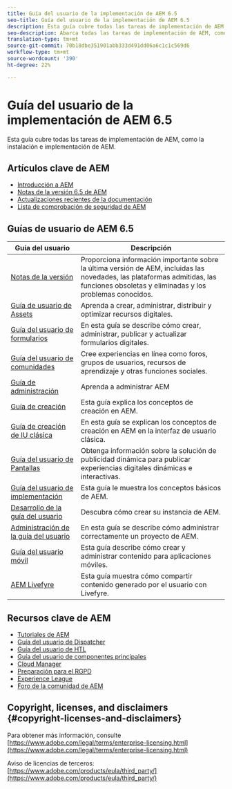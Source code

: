 ```yaml
---
title: Guía del usuario de la implementación de AEM 6.5
seo-title: Guía del usuario de la implementación de AEM 6.5
description: Esta guía cubre todas las tareas de implementación de AEM, como la instalación e implementación de AEM.
seo-description: Abarca todas las tareas de implementación de AEM, como la instalación e implementación de AEM.
translation-type: tm+mt
source-git-commit: 70b18dbe351901abb333d491dd06a6c1c1c569d6
workflow-type: tm+mt
source-wordcount: '390'
ht-degree: 22%

---
```



# Guía del usuario de la implementación de AEM 6.5

Esta guía cubre todas las tareas de implementación de AEM, como la instalación e implementación de AEM.

## Artículos clave de AEM

* [Introducción a AEM](https://helpx.adobe.com/experience-manager/get-started.html)
* [Notas de la versión 6.5 de AEM](/help/release-notes/home.md)
* [Actualizaciones recientes de la documentación](https://helpx.adobe.com/experience-manager/documentation-updates.html)
* [Lista de comprobación de seguridad de AEM](/help/sites-administering/security-checklist.md)

## Guías de usuario de AEM 6.5

| Guía del usuario | Descripción |
|--- |---|
| [Notas de la versión](/help/release-notes/home.md) | Proporciona información importante sobre la última versión de AEM, incluidas las novedades, las plataformas admitidas, las funciones obsoletas y eliminadas y los problemas conocidos. |
| [Guía de usuario de Assets](/help/assets/home.md) | Aprenda a crear, administrar, distribuir y optimizar recursos digitales. |
| [Guía del usuario de formularios](/help/forms/home.md) | En esta guía se describe cómo crear, administrar, publicar y actualizar formularios digitales. |
| [Guía del usuario de comunidades](/help/communities/home.md) | Cree experiencias en línea como foros, grupos de usuarios, recursos de aprendizaje y otras funciones sociales. |
| [Guía de administración](/help/sites-administering/home.md) | Aprenda a administrar AEM |
| [Guía de creación](/help/sites-authoring/home.md) | Esta guía explica los conceptos de creación en AEM. |
| [Guía de creación de IU clásica](/help/sites-classic-ui-authoring/home.md) | En esta guía se explican los conceptos de creación en AEM en la interfaz de usuario clásica. |
| [Guía del usuario de Pantallas](https://docs.adobe.com/content/help/en/experience-manager-screens/user-guide/aem-screens-introduction.html) | Obtenga información sobre la solución de publicidad dinámica para publicar experiencias digitales dinámicas e interactivas. |
| [Guía del usuario de implementación](/help/sites-deploying/home.md) | Esta guía le muestra los conceptos básicos de AEM. |
| [Desarrollo de la guía del usuario](/help/sites-developing/home.md) | Descubra cómo crear su instancia de AEM. |
| [Administración de la guía del usuario](/help/managing/home.md) | En esta guía se describe cómo administrar correctamente un proyecto de AEM. |
| [Guía del usuario móvil](/help/mobile/home.md) | Esta guía describe cómo crear y administrar contenido para aplicaciones móviles. |
| [AEM Livefyre](https://docs.adobe.com/content/help/en/livefyre/using/home.html) | Esta guía muestra cómo compartir contenido generado por el usuario con Livefyre. |

## Recursos clave de AEM

* [Tutoriales de AEM](https://helpx.adobe.com/experience-manager/kt/index/aem-6-4-videos.html)
* [Guía del usuario de Dispatcher](https://docs.adobe.com/content/help/es-ES/experience-manager-dispatcher/using/dispatcher.html)
* [Guía del usuario de HTL](https://docs.adobe.com/content/help/es-ES/experience-manager-htl/using/overview.html)
* [Guía del usuario de componentes principales](https://docs.adobe.com/content/help/es-ES/experience-manager-core-components/using/introduction.html)
* [Cloud Manager](https://docs.adobe.com/content/help/es-ES/experience-manager-cloud-manager/using/introduction-to-cloud-manager.html)
* [Preparación para el RGPD](/help/managing/data-protection-and-privacy.md)
* [Experience League](https://guided.adobe.com/?promoid=K42KVXHD&amp;mv=other#solutions/experience-manager)
* [Foro de la comunidad de AEM](https://forums.adobe.com/community/experience-cloud/marketing-cloud/experience-manager)

## Copyright, licenses, and disclaimers {#copyright-licenses-and-disclaimers}

Para obtener más información, consulte [https://www.adobe.com/legal/terms/enterprise-licensing.html](https://www.adobe.com/legal/terms/enterprise-licensing.html)

Aviso de licencias de terceros: [https://www.adobe.com/products/eula/third_party/](https://www.adobe.com/products/eula/third_party/)
